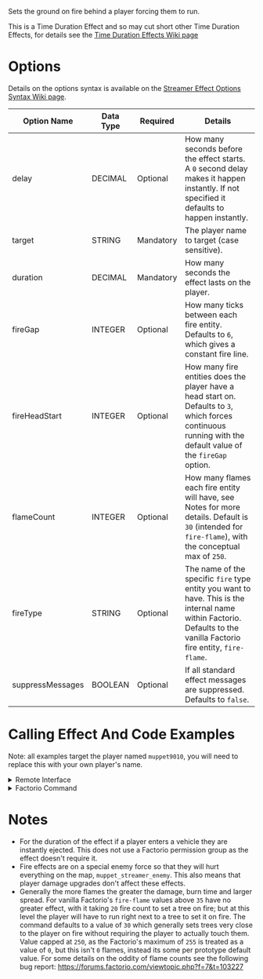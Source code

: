 Sets the ground on fire behind a player forcing them to run.

This is a Time Duration Effect and so may cut short other Time Duration Effects, for details see the [Time Duration Effects Wiki page](https://github.com/muppet9010/factorio-muppet-streamer/wiki/Time-Duration-Effects)




# Options

Details on the options syntax is available on the [Streamer Effect Options Syntax Wiki page](https://github.com/muppet9010/factorio-muppet-streamer/wiki/Streamer-Effect-Options-Syntax).

| Option Name | Data Type | Required | Details |
| --- | --- | --- | --- |
| delay | DECIMAL | Optional | How many seconds before the effect starts. A `0` second delay makes it happen instantly. If not specified it defaults to happen instantly. |
| target | STRING | Mandatory | The player name to target (case sensitive). |
| duration | DECIMAL | Mandatory | How many seconds the effect lasts on the player. |
| fireGap | INTEGER | Optional | How many ticks between each fire entity. Defaults to `6`, which gives a constant fire line. |
| fireHeadStart | INTEGER | Optional | How many fire entities does the player have a head start on. Defaults to `3`, which forces continuous running with the default value of the `fireGap` option. |
| flameCount | INTEGER | Optional | How many flames each fire entity will have, see Notes for more details. Default is `30` (intended for `fire-flame`), with the conceptual max of `250`. |
| fireType | STRING | Optional | The name of the specific `fire` type entity you want to have. This is the internal name within Factorio. Defaults to the vanilla Factorio fire entity, `fire-flame`. |
| suppressMessages | BOOLEAN | Optional | If all standard effect messages are suppressed. Defaults to `false`. |



# Calling Effect And Code Examples

Note: all examples target the player named `muppet9010`, you will need to replace this with your own player's name.

<details><summary>Remote Interface</summary>
<p>

Remote Interface Syntax: `/sc remote.call('muppet_streamer', 'run_command', 'muppet_streamer_pants_on_fire', [OPTIONS TABLE])`

The options must be provided as a Lua table.

Examples:

| Example | Code |
| --- | --- |
| continuous fire at players heels | `/sc remote.call('muppet_streamer', 'run_command', 'muppet_streamer_pants_on_fire', {target="muppet9010", duration=30})` |
| sporadic worm acid spit (low damage type of fire entity) | `/sc remote.call('muppet_streamer', 'run_command', 'muppet_streamer_pants_on_fire', {target="muppet9010", duration=30, fireGap=30, flameCount=3, fireHeadStart=1, fireType="acid-splash-fire-worm-behemoth"})` |


Further details and more advanced usage of using Remote Interfaces can be found here on the [Streamer Effect Options Syntax Wiki page](https://github.com/muppet9010/factorio-muppet-streamer/wiki/Streamer-Effect-Options-Syntax).

</p>
</details>



<details><summary>Factorio Command</summary>
<p>

Command Syntax: `/muppet_streamer_pants_on_fire [OPTIONS TABLE AS JSON STRING]`

The effect's options must be provided as a JSON string of a table.

Examples:

| Example | Code |
| --- | --- |
| continuous fire at players heels | `/muppet_streamer_pants_on_fire {"target":"muppet9010", "duration":30}` |
| sporadic worm acid spit (low damage type of fire entity) | `/muppet_streamer_pants_on_fire {"target":"muppet9010", "duration":30, "fireGap":30, "flameCount":3, "fireHeadStart":1, "fireType":"acid-splash-fire-worm-behemoth"}` |

</p>
</details>



# Notes

- For the duration of the effect if a player enters a vehicle they are instantly ejected. This does not use a Factorio permission group as the effect doesn't require it.
- Fire effects are on a special enemy force so that they will hurt everything on the map, `muppet_streamer_enemy`. This also means that player damage upgrades don't affect these effects.
- Generally the more flames the greater the damage, burn time and larger spread. For vanilla Factorio's `fire-flame` values above `35` have no greater effect, with it taking `20` fire count to set a tree on fire; but at this level the player will have to run right next to a tree to set it on fire. The command defaults to a value of `30` which generally sets trees very close to the player on fire without requiring the player to actually touch them. Value capped at `250`, as the Factorio's maximum of `255` is treated as a value of `0`, but this isn't `0` flames, instead its some per prototype default value. For some details on the oddity of flame counts see the following bug report: https://forums.factorio.com/viewtopic.php?f=7&t=103227